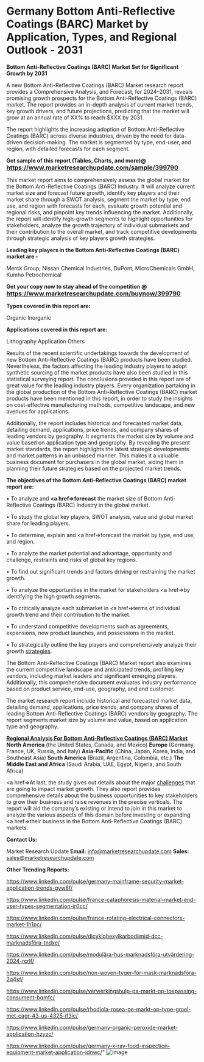 # Germany Bottom Anti-Reflective Coatings (BARC) Market by Application, Types, and Regional Outlook - 2031

<strong>Bottom Anti-Reflective Coatings (BARC) Market Set for Significant Growth by 2031</strong>

A new Bottom Anti-Reflective Coatings (BARC) Market research report provides a Comprehensive Analysis, and Forecast, for 2024–2031, reveals promising growth prospects for the Bottom Anti-Reflective Coatings (BARC) market. The report provides an in-depth analysis of current market trends, key growth drivers, and future projections, predicting that the market will grow at an annual rate of XX% to reach $XXX by 2031.

The report highlights the increasing adoption of Bottom Anti-Reflective Coatings (BARC) across diverse industries, driven by the need for data-driven decision-making. The market is segmented by type, end-user, and region, with detailed forecasts for each segment.

<strong>Get sample of this report (Tables, Charts, and more)@ <a href=https://www.marketresearchupdate.com/sample/399790><font size=3 color=#0000ff>https://www.marketresearchupdate.com/sample/399790</font></a></strong>

This market report aims to comprehensively assess the global market for the Bottom Anti-Reflective Coatings (BARC) Industry. It will analyze current market size and forecast future growth, identify key players and their market share through a SWOT analysis, segment the market by type, end use, and region with forecasts for each, evaluate growth potential and regional risks, and pinpoint key trends influencing the market. Additionally, the report will identify high-growth segments to highlight opportunities for stakeholders, analyze the growth trajectory of individual submarkets and their contribution to the overall market, and track competitive developments through strategic analysis of key players growth strategies.

<strong>Leading key players in the Bottom Anti-Reflective Coatings (BARC) market are -</strong>

Merck Group, Nissan Chemical Industries, DuPont, MicroChemicals GmbH, Kumho Petrochemical

<strong>Get your copy now to stay ahead of the competition @ <a href=https://www.marketresearchupdate.com/buynow/399790><font size=3 color=#0000ff>https://www.marketresearchupdate.com/buynow/399790</font></a></strong>

<strong>Types covered in this report are:</strong>

Organic
Inorganic

<strong>Applications covered in this report are:</strong>

Lithography Application
Others

Results of the recent scientific undertakings towards the development of new Bottom Anti-Reflective Coatings (BARC) products have been studied. Nevertheless, the factors affecting the leading industry players to adopt synthetic sourcing of the market products have also been studied in this statistical surveying report. The conclusions provided in this report are of great value for the leading industry players. Every organization partaking in the global production of the Bottom Anti-Reflective Coatings (BARC) market products have been mentioned in this report, in order to study the insights on cost-effective manufacturing methods, competitive landscape, and new avenues for applications.

Additionally, the report includes historical and forecasted market data, detailing demand, applications, price trends, and company shares of leading vendors by geography. It segments the market size by volume and value based on application type and geography. By revealing the present market standards, the report highlights the latest strategic developments and market patterns in an unbiased manner. This makes it a valuable business document for purchasers in the global market, aiding them in planning their future strategies based on the projected market trends.

<strong>The objectives of the Bottom Anti-Reflective Coatings (BARC) market report are:</strong>

• To analyze and <strong><a href=><strong>forecast</strong></a></strong> the market size of Bottom Anti-Reflective Coatings (BARC) Industry in the global market.

• To study the global key players, SWOT analysis, value and global market share for leading players.

• To determine, explain and <a href=>forecast</a> the market by type, end use, and region.

• To analyze the market potential and advantage, opportunity and challenge, restraints and risks of global key regions.

• To find out significant trends and factors driving or restraining the market growth.

• To analyze the opportunities in the market for stakeholders <a href=>by</a> identifying the high growth segments.

• To critically analyze each submarket in <a href=>terms</a> of individual growth trend and their contribution to the market.

• To understand competitive developments such as agreements, expansions, new product launches, and possessions in the market.

• To strategically outline the key players and comprehensively analyze their growth <a href=ASDF881288>strategies</a>.

The Bottom Anti-Reflective Coatings (BARC) Market report also examines the current competitive landscape and anticipated trends, profiling key vendors, including market leaders and significant emerging players. Additionally, this comprehensive document evaluates industry performance based on product service, end-use, geography, and end customer.

The market research report include historical and forecasted market data, detailing demand, applications, price trends, and company shares of leading Bottom Anti-Reflective Coatings (BARC) vendors by geography. The report segments market size by volume and value, based on application type and geography.

<strong><u><b>Regional Analysis For Bottom Anti-Reflective Coatings (BARC) Market</b></u></strong>
<strong><b>North America</b></strong> (the United States, Canada, and Mexico)
<strong><b>Europe </b></strong>(Germany, France, UK, Russia, and Italy)
<strong><b>Asia-Pacific</b></strong> (China, Japan, Korea, India, and Southeast Asia)
<strong><b>South America</b></strong> (Brazil, Argentina, Colombia, etc.)
<strong><b>The Middle East and Africa</b></strong> (Saudi Arabia, UAE, Egypt, Nigeria, and South Africa)

<a href=>At last,</a> the study gives out details about the major <a href=ASDF991299>challenges</a> that are going to impact market growth. They also report provides comprehensive details about the business opportunities to key stakeholders to grow their business and raise revenues in the precise verticals. The report will aid the company’s existing or intend to join in this market to analyze the various aspects of this domain before investing or expanding <a href=>their</a> business in the Bottom Anti-Reflective Coatings (BARC) markets.

<strong>Contact Us:</strong>

Market Research Update
<strong>Email:</strong> info@marketresearchupdate.com
<strong>Sales:</strong> sales@marketresearchupdate.com

<strong>Other Trending Reports:</strong>

<a href=https://www.linkedin.com/pulse/germany-mainframe-security-market-application-trends-gyw8f/>https://www.linkedin.com/pulse/germany-mainframe-security-market-application-trends-gyw8f/</a>

<a href=https://www.linkedin.com/pulse/france-cataphoresis-material-market-end-user-types-segmentation-ir0cc/>https://www.linkedin.com/pulse/france-cataphoresis-material-market-end-user-types-segmentation-ir0cc/</a>

<a href=https://www.linkedin.com/pulse/france-rotating-electrical-connectors-market-1h1pc/>https://www.linkedin.com/pulse/france-rotating-electrical-connectors-market-1h1pc/</a>

<a href=https://www.linkedin.com/pulse/dicyklohexylkarbodiimid-dcc-marknadsföra-tndxe/>https://www.linkedin.com/pulse/dicyklohexylkarbodiimid-dcc-marknadsföra-tndxe/</a>

<a href=https://www.linkedin.com/pulse/modulära-hus-marknadsföra-utvärdering-2024-rcrlf/>https://www.linkedin.com/pulse/modulära-hus-marknadsföra-utvärdering-2024-rcrlf/</a>

<a href=https://www.linkedin.com/pulse/non-woven-tyger-för-mask-marknadsföra-2q4sf/>https://www.linkedin.com/pulse/non-woven-tyger-för-mask-marknadsföra-2q4sf/</a>

<a href=https://www.linkedin.com/pulse/verwerkingshulp-pa-markt-op-toepassing-consument-bqmfc/>https://www.linkedin.com/pulse/verwerkingshulp-pa-markt-op-toepassing-consument-bqmfc/</a>

<a href=https://www.linkedin.com/pulse/rhodiola-rosea-pe-markt-op-type-groei-met-cagr-43-us-4325-if3ic/>https://www.linkedin.com/pulse/rhodiola-rosea-pe-markt-op-type-groei-met-cagr-43-us-4325-if3ic/</a>

<a href=https://www.linkedin.com/pulse/germany-organic-peroxide-market-application-hzyzc/>https://www.linkedin.com/pulse/germany-organic-peroxide-market-application-hzyzc/</a>

<a href=https://www.linkedin.com/pulse/germany-x-ray-food-inspection-equipment-market-application-idnwc/>https://www.linkedin.com/pulse/germany-x-ray-food-inspection-equipment-market-application-idnwc/</a>"
![image](https://github.com/user-attachments/assets/87053ef3-ca6d-469f-abec-537e6298c95a)
